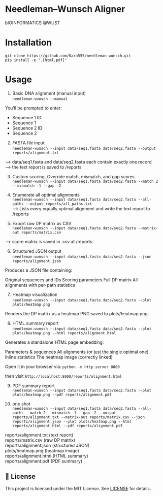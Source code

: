 # Needleman–Wunsch Aligner
bIOINFORMATICS @WUST

# Installation
`git clone https://github.com/Karo555/needleman-wunsch.git` <br>
`pip install -e ".[html,pdf]"`

# Usage
1. Basic DNA alignment (manual input) <br>
`needleman-wunsch --manual`

You’ll be prompted to enter:
- Sequence 1 ID
- Sequence 1
- Sequence 2 ID
- Sequence 2

2. FASTA file input <br>
`needleman-wunsch --input data/seq1.fasta data/seq2.fasta --output reports/alignment.txt` <br>

--> data/seq1.fasta and data/seq2.fasta each contain exactly one record <br>
--> the text report is saved to /reports <br>

3. Custom scoring. Override match, mismatch, and gap scores. <br>
`needleman-wunsch --input data/seq1.fasta data/seq2.fasta --match 2 --mismatch -1 --gap -2`

4. Enumerate all optimal alignments <br>
`needleman-wunsch --input data/seq1.fasta data/seq2.fasta --all-paths --output reports/all_paths.txt` <br>
--> Lists every equally optimal alignment and write the text report to /reports

5. Export raw DP matrix as CSV <br>
`needleman-wunsch --input data/seq1.fasta data/seq2.fasta --matrix-out reports/matrix.csv` <br>

--> score matrix is saved in .csv at /reports.

6. Structured JSON output <br>
`needleman-wunsch --input data/seq1.fasta data/seq2.fasta --json reports/alignment.json`

Produces a JSON file containing: <br>

Original sequences and IDs
Scoring parameters
Full DP matrix
All alignments with per-path statistics

7. Heatmap visualization <br>
`needleman-wunsch --input data/seq1.fasta data/seq2.fasta --plot plots/heatmap.png`

Renders the DP matrix as a heatmap PNG saved to plots/heatmap.png.

8. HTML summary report <br>
`needleman-wunsch --input data/seq1.fasta data/seq2.fasta --plot plots/heatmap.png --html reports/alignment.html`

Generates a standalone HTML page embedding:

Parameters & sequences
All alignments (or just the single optimal one)
Inline statistics
The heatmap image (correctly linked)

Open it in your browser via:
`python -m http.server 8000`

then visit `http://localhost:8000/reports/alignment.html`

9. PDF summary report <br>
`needleman-wunsch --input data/seq1.fasta data/seq2.fasta --plot plots/heatmap.png --pdf reports/alignment.pdf`

10. one shot <br>
`needleman-wunsch --input data/seq1.fasta data/seq2.fasta --all-paths --match 2 --mismatch -1 --gap -2 --output reports/alignment.txt --matrix-out reports/matrix.csv --json reports/alignment.json --plot plots/heatmap.png --html reports/alignment.html --pdf reports/alignment.pdf`

reports/alignment.txt (text report)<br>
reports/matrix.csv (raw DP matrix)<br>
reports/alignment.json (structured JSON)<br>
plots/heatmap.png (heatmap image)<br>
reports/alignment.html (HTML summary)<br>
reports/alignment.pdf (PDF summary)<br>


## 📄 License<br>
This project is licensed under the MIT License. See [LICENSE](LICENSE.txt) for details.<br>
